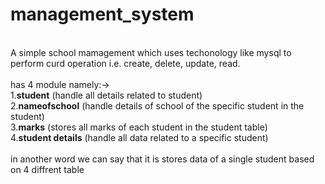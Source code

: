 # management_system
<br>
A simple school mamagement which uses techonology like mysql to perform curd operation i.e. create, delete, update, read.<br><br>
has 4 module namely:-> <br>1.<strong>student</strong> (handle all details related to student)<br>2.<strong>nameofschool</strong> (handle details of school of the specific student in the student)<br>3.<strong>marks</strong> (stores all marks of each student in the student table)<br>4.<strong>student details</strong> (handle all data related to a specific student)<br><br> in another word we can say that it is stores data of a single student based on 4 diffrent table
